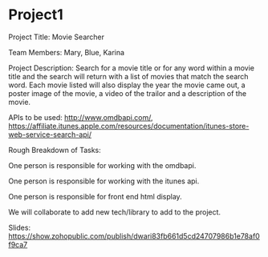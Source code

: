 # Project1
Project Title: Movie Searcher

Team Members: Mary, Blue, Karina

Project Description: Search for a movie title or for any word within a movie title and the search will return with a list of movies that match the search word. Each movie listed will also display the year the movie came out, a poster image of the movie, a video of the trailor and a description of the movie.

APIs to be used: http://www.omdbapi.com/, https://affiliate.itunes.apple.com/resources/documentation/itunes-store-web-service-search-api/

Rough Breakdown of Tasks: 

One person is responsible for working with the omdbapi.

One person is responsible for working with the itunes api.

One person is responsible for front end html display.

We will collaborate to add new tech/library to add to the project.

Slides: https://show.zohopublic.com/publish/dwari83fb661d5cd24707986b1e78af0f9ca7





